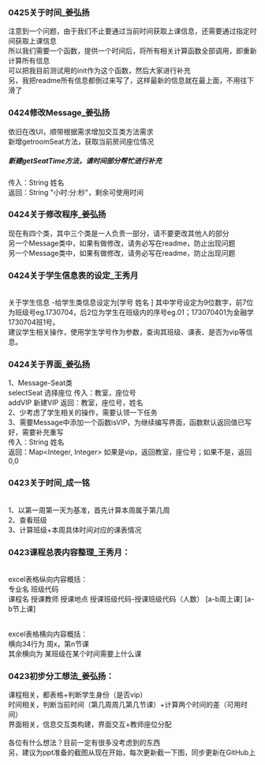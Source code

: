 ### 0425关于时间_姜弘扬
注意到一个问题，由于我们不止要通过当前时间获取上课信息，还需要通过指定时间获取上课信息
<br> 所以我们需要一个函数，提供一个时间后，将所有相关计算函数全部调用，即重新计算所有信息
<br> 可以把我目前测试用的init作为这个函数，然后大家进行补充
<br> 另，我把readme所有信息都倒过来写了，这样最新的信息就在最上面，不用往下滑了

### 0424修改Message_姜弘扬
依旧在改UI，顺带根据需求增加交互类方法需求
<br>新增getroomSeat方法，获取当前房间座位情况

##### 新建getSeatTime方法，请时间部分帮忙进行补充
传入：String 姓名 
<br> 返回：String "小时:分:秒"，剩余可使用时间

### 0424关于修改程序_姜弘扬
现在有四个类，其中三个类是一人负责一部分，请不要更改其他人的部分 
<br> 另一个Message类中，如果有做修改，请务必写在readme，防止出现问题
<br> 另一个Message类中，如果有做修改，请务必写在readme，防止出现问题

### 0424关于学生信息表的设定_王秀月

<br> 关于学生信息 -给学生类信息设定为[学号 姓名 ] 其中学号设定为9位数字，前7位为班级号eg.1730704，后2位为学生在班级内的序号eg.01；173070401为金融学1730704班1号。 
<br> 建议学生相关操作，使用学生学号作为参数，查询其班级、课表、是否为vip等信息。

### 0424关于界面_姜弘扬
1、Message-Seat类
<br> selectSeat 选择座位 传入：教室，座位号 
<br> addVIP 新建VIP 返回：教室，座位号，姓名
<br> 2、少考虑了学生相关的操作，需要认领一下任务
<br> 3、需要Message中添加一个函数isVIP，为继续编写界面，函数默认返回值已写好，需要补充重写
<br> 传入：String 姓名 
<br> 返回：Map<Integer, Integer> 如果是vip，返回教室，座位号；如果不是，返回0,0

### 0423关于时间_成一铭
<br> 1、以第一周第一天为基准，首先计算本周属于第几周
<br> 2、查看班级
<br> 3、计算班级+本周具体时间对应的课表情况

### 0423课程总表内容整理_王秀月：

<br>excel表格纵向内容概括：
<br>专业名 班级代码
<br>课程名 授课教师 授课地点 授课班级代码-授课班级代码（人数） [a-b周上课]  [a-b节上课]

<br>excel表格横向内容概括：
<br>横向34行为 周x，第n节课
<br>其余横向为 某班级在某个时间需要上什么课

### 0423初步分工想法_姜弘扬：
课程相关，都表格+判断学生身份（是否vip）
<br> 时间相关，判断当前时间（第几周周几第几节课）+计算两个时间的差（可用时间）
<br> 界面相关，信息交互类构建，界面交互+教师座位分配
<br> <br> 各位有什么想法？目前一定有很多没考虑到的东西
<br> 另，建议为ppt准备的截图从现在开始，每次更新截一下图，同步更新在GitHub上
